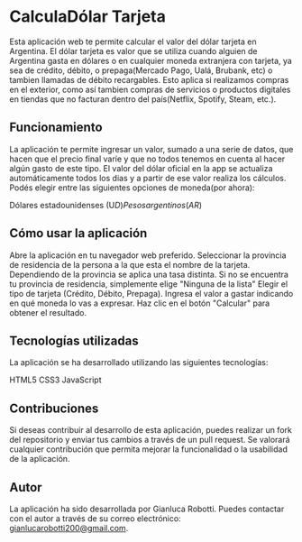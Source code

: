 # CalculaDólar Tarjeta

Esta aplicación web te permite calcular el valor del dólar tarjeta en Argentina. El dólar tarjeta es valor que se utiliza cuando alguien de Argentina gasta en dólares o en cualquier moneda extranjera con tarjeta, ya sea de crédito, débito, o prepaga(Mercado Pago, Ualá, Brubank, etc) o tambien llamadas de débito recargables. Esto aplica si realizamos compras en el exterior, como así tambien compras de servicios o productos digitales en tiendas que no facturan dentro del país(Netflix, Spotify, Steam, etc.).

## Funcionamiento

La aplicación te permite ingresar un valor, sumado a una serie de datos, que hacen que el precio final varíe y que no todos tenemos en cuenta al hacer algún gasto de este tipo. El valor del dólar oficial en la app se actualiza automáticamente todos los dias y a partir de ese valor realiza los cálculos. Podés elegir entre las siguientes opciones de moneda(por ahora):

Dólares estadounidenses (U$D)
Pesos argentinos (AR$)

## Cómo usar la aplicación

Abre la aplicación en tu navegador web preferido.
Seleccionar la provincia de residencia de la persona a la que esta el nombre de la tarjeta. Dependiendo de la provincia se aplica una tasa distinta. Si no se encuentra tu provincia de residencia, simplemente elige "Ninguna de la lista"
Elegir el tipo de tarjeta (Crédito, Débito, Prepaga).
Ingresa el valor a gastar indicando en qué moneda lo vas a expresar.
Haz clic en el botón "Calcular" para obtener el resultado.

## Tecnologías utilizadas

La aplicación se ha desarrollado utilizando las siguientes tecnologías:

HTML5
CSS3
JavaScript

## Contribuciones
Si deseas contribuir al desarrollo de esta aplicación, puedes realizar un fork del repositorio y enviar tus cambios a través de un pull request. Se valorará cualquier contribución que permita mejorar la funcionalidad o la usabilidad de la aplicación.

## Autor
La aplicación ha sido desarrollada por Gianluca Robotti. Puedes contactar con el autor a través de su correo electrónico: gianlucarobotti200@gmail.com.

